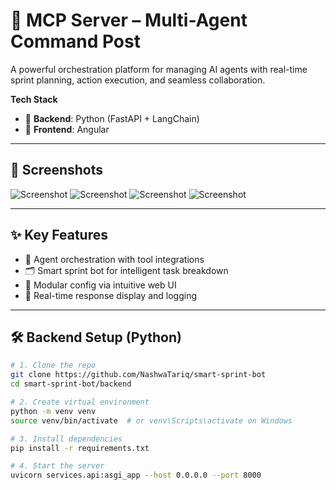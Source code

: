 # 🚀 MCP Server – Multi-Agent Command Post

A powerful orchestration platform for managing AI agents with real-time sprint planning, action execution, and seamless collaboration.

**Tech Stack**  
- 🧠 **Backend**: Python (FastAPI + LangChain)  
- 🎨 **Frontend**: Angular

---

## 📸 Screenshots

![Screenshot](https://drive.google.com/uc?export=view&id=1OTai-5KGNntX0LEDizXVtVgnTrcqdGxc)
![Screenshot](https://drive.google.com/uc?export=view&id=1UD_GruT5pfYvXX6KxnTrKWPcIAHrcAjz)
![Screenshot](https://drive.google.com/uc?export=view&id=14Seym4wJ9SUDbHMR6qtNlGqY2g7xMQC_)
![Screenshot](https://drive.google.com/uc?export=view&id=1OGlrgBPdDF3t__wIlUyOeWiOlDpN-zW1)

---

## ✨ Key Features

- 🤖 Agent orchestration with tool integrations  
- 🗂️ Smart sprint bot for intelligent task breakdown  
- 🧩 Modular config via intuitive web UI  
- 💬 Real-time response display and logging

---

## 🛠️ Backend Setup (Python)

```bash
# 1. Clone the repo
git clone https://github.com/NashwaTariq/smart-sprint-bot
cd smart-sprint-bot/backend

# 2. Create virtual environment
python -m venv venv
source venv/bin/activate  # or venv\Scripts\activate on Windows

# 3. Install dependencies
pip install -r requirements.txt

# 4. Start the server
uvicorn services.api:asgi_app --host 0.0.0.0 --port 8000
